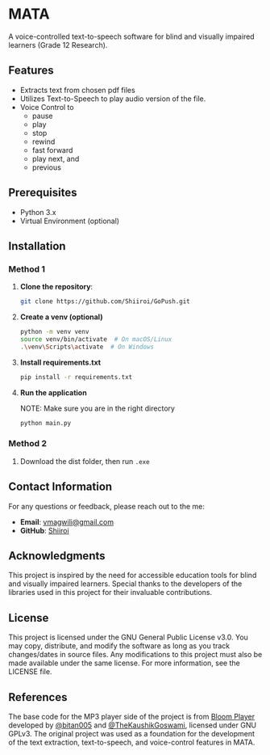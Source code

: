 # MATA

A voice-controlled text-to-speech software for blind and visually impaired learners (Grade 12 Research).

## Features
- Extracts text from chosen pdf files
- Utilizes Text-to-Speech to play audio version of the file.
- Voice Control to
  - pause
  - play
  - stop
  - rewind
  - fast forward
  - play next, and
  - previous

## Prerequisites
- Python 3.x
- Virtual Environment (optional)



## Installation
### Method 1

1. **Clone the repository**:
   ```bash
   git clone https://github.com/Shiiroi/GoPush.git
2. **Create a venv (optional)**
    ```bash
    python -m venv venv
    source venv/bin/activate  # On macOS/Linux
    .\venv\Scripts\activate  # On Windows
3. **Install requirements.txt**
    ```bash
    pip install -r requirements.txt
4. **Run the application**

   NOTE: Make sure you are in the right directory 
    ```bash
    python main.py
### Method 2
1. Download the dist folder, then run `.exe`


## Contact Information

For any questions or feedback, please reach out to the me:

- **Email**: vmagwili@gmail.com
- **GitHub**: [Shiiroi](https://github.com/Shiiroi)

## Acknowledgments

This project is inspired by the need for accessible education tools for blind and visually impaired learners. Special thanks to the developers of the libraries used in this project for their invaluable contributions.

## License

This project is licensed under the GNU General Public License v3.0. You may copy, distribute, and modify the software as long as you track changes/dates in source files. Any modifications to this project must also be made available under the same license. For more information, see the LICENSE file.

## References

The base code for the MP3 player side of the project is from [Bloom Player](https://github.imc.re/bitan005/Bloom-Player) developed by [@bitan005](https://github.com/bitan005) and [@TheKaushikGoswami](https://github.com/TheKaushikGoswami), licensed under GNU GPLv3. The original project was used as a foundation for the development of the text extraction, text-to-speech, and voice-control features in MATA.